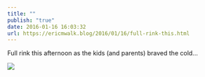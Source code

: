 ```yaml
---
title: ""
publish: "true"
date: 2016-01-16 16:03:32
url: https://ericmwalk.blog/2016/01/16/full-rink-this.html
---
```


Full rink this afternoon as the kids (and parents) braved the cold...

![](https://ericmwalk.blog/uploads/2022/c39fe32c7d.jpg)